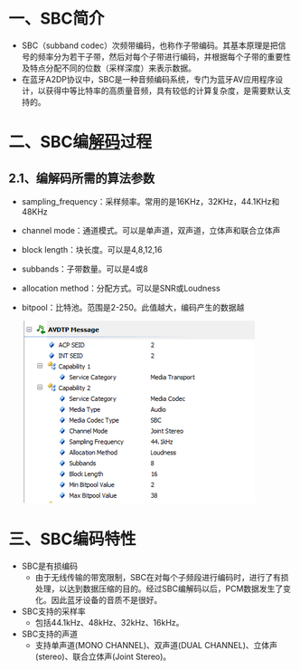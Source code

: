 # 一、SBC简介

- SBC（subband codec）次频带编码，也称作子带编码。其基本原理是把信号的频率分为若干子带，然后对每个子带进行编码，并根据每个子带的重要性及特点分配不同的位数（采样深度）来表示数据。
- 在蓝牙A2DP协议中，SBC是一种音频编码系统，专门为蓝牙AV应用程序设计，以获得中等比特率的高质量音频，具有较低的计算复杂度，是需要默认支持的。

# 二、SBC编[解码](https://so.csdn.net/so/search?q=解码&spm=1001.2101.3001.7020)过程

## 2.1、编解码所需的算法参数

- sampling_frequency：采样频率。常用的是16KHz，32KHz，44.1KHz和48KHz

- channel mode：通道模式。可以是单声道，双声道，立体声和联合立体声

- block length：块长度。可以是4,8,12,16

- subbands：子带数量。可以是4或8

- allocation method：分配方式。可以是SNR或Loudness

- bitpool：比特池。范围是2-250。此值越大，编码产生的数据越

  ![image-20230705192619184](./img/image-20230705192619184.png)

# 三、SBC编码特性

- SBC是有损编码
  - 由于无线传输的带宽限制，SBC在对每个子频段进行编码时，进行了有损处理，以达到数据压缩的目的。经过SBC编解码以后，PCM数据发生了变化。因此蓝牙设备的音质不是很好。
- SBC支持的采样率
  - 包括44.1kHz、48kHz、32kHz、16kHz。
- SBC支持的声道
  - 支持单声道(MONO CHANNEL)、双声道(DUAL CHANNEL)、立体声(stereo)、联合立体声(Joint Stereo)。
